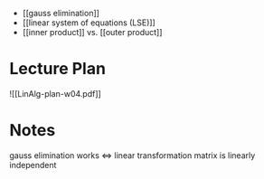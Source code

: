 
- [[gauss elimination]]
- [[linear system of equations (LSE)]]
- [[inner product]] vs. [[outer product]]

# Lecture Plan

![[LinAlg-plan-w04.pdf]]


# Notes

gauss elimination works $\iff$ linear transformation matrix is linearly independent


